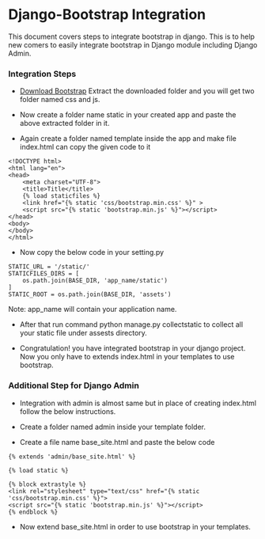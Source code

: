 # Django-Bootstrap Integration

This document covers steps to integrate bootstrap in django.
This is to help new comers to easily integrate bootstrap in Django module including Django Admin.

### Integration Steps

- [Download Bootstrap](https://github.com/twbs/bootstrap/releases/download/v5.0.0-beta3/bootstrap-5.0.0-beta3-dist.zip) 
Extract the downloaded folder and you will get two folder named css and js.

- Now create a folder name static in your created app and paste the above extracted folder in it.

- Again create a folder named template inside the app and make file index.html can copy the given code to it 
```
<!DOCTYPE html>  
<html lang="en">  
<head>  
    <meta charset="UTF-8">  
    <title>Title</title>  
    {% load staticfiles %}  
    <link href="{% static 'css/bootstrap.min.css' %}" >  
    <script src="{% static 'bootstrap.min.js' %}"></script>  
</head>  
<body>  
</body>  
</html>
```

- Now copy the below code in your setting.py
```
STATIC_URL = '/static/'
STATICFILES_DIRS = [
    os.path.join(BASE_DIR, 'app_name/static')
]
STATIC_ROOT = os.path.join(BASE_DIR, 'assets')
```
Note: app_name will contain your application name.

- After that run command python manage.py collectstatic to collect all your static file under assests directory.

- Congratulation! you have integrated bootstrap in your django project. Now you only have to extends index.html in your templates to use bootstrap.

### Additional Step for Django Admin

- Integration with admin is almost same but in place of creating index.html follow the below instructions.

- Create a folder named admin inside your template folder.
- Create a file name base_site.html and paste the below code
```
{% extends 'admin/base_site.html' %}

{% load static %}

{% block extrastyle %}
<link rel="stylesheet" type="text/css" href="{% static 'css/bootstrap.min.css' %}">
<script src="{% static 'bootstrap.min.js' %}"></script>
{% endblock %}
```

- Now extend base_site.html in order to use bootstrap in your templates.